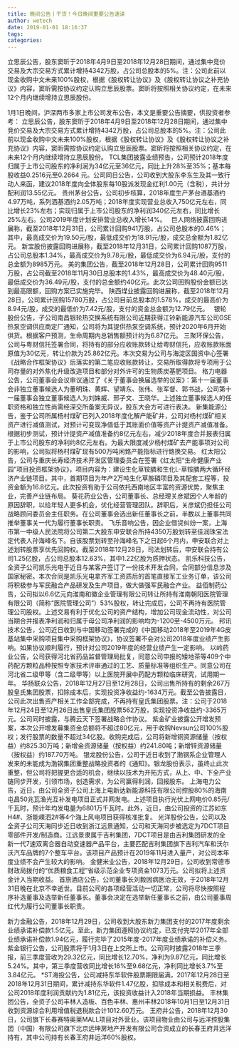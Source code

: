 ```yaml
---
title: 晚间公告丨干货！今日晚间重要公告速读
author: wetech
date: 2019-01-01 18:16:37
tags: 
categories: 
---
```

立思辰公告，股东窦昕于2018年4月9日至2018年12月28日期间，通过集中竞价交易及大宗交易方式累计增持4342万股，占公司总股本的5%。注：公司此前以现金收购中文未来100%股权，根据《股权转让协议》及《股权转让协议之补充协议》内容，窦昕需按协议约定认购立思辰股票。窦昕将按照相关协议约定，在未来12个月内继续增持立思辰股份。
<!-- more -->
1月1日晚间，沪深两市多家上市公司发布公告，本文是重要公告摘要，供投资者参考：
立思辰公告，股东窦昕于2018年4月9日至2018年12月28日期间，通过集中竞价交易及大宗交易方式累计增持4342万股，占公司总股本的5%。注：公司此前以现金收购中文未来100%股权，根据《股权转让协议》及《股权转让协议之补充协议》内容，窦昕需按协议约定认购立思辰股票。窦昕将按照相关协议约定，在未来12个月内继续增持立思辰股份。
TCL集团披露业绩预告，公司预计2018年度归属于上市公司股东的净利润为34亿元至36亿元，同比上升28%至35%；基本每股收益0.2516元至0.2664 元。公司同日公告，公司收到大股东李东生及其一致行动人来函，建议2018年度向全体股东每10股派发现金红利1.00元（含税），共计分配利润13.55亿元。
贵州茅台公告，公司初步核算，2018年度生产茅台酒基酒约4.97万吨，系列酒基酒约2.05万吨；2018年度实现营业总收入750亿元左右，同比增长23%左右；实现归属于上市公司股东的净利润340亿元左右，同比增长25%左右。公司2019年度计划安排营业总收入增长14%。
 
巨人网络披露回购进展称，截至2018年12月31日，公司累计回购941万股，占公司总股本的0.46%；其中，最高成交价为19.50元/股，最低成交价为18.91元/股，成交总金额为1.82亿元。
新宝股份披露回购进展称，截至2018年12月31日，公司累计回购1087万股，占公司总股本1.34%，最高成交价为9.78元/股，最低成交价为6.94元/股，支付的总金额为8985万元。
美的集团公告，截至2018年12月28日，公司累计回购9511万股，占公司截至2018年11月30日总股本的1.43%，最高成交价为48.40元/股，最低成交价为36.49元/股，支付的总金额约40亿元。此次公司回购股份金额已达到最高限额，回购方案已实施完毕。
陕西煤业披露回购进展称，截至2018年12月28日，公司累计回购15780万股，占公司目前总股本的1.578%，成交的最高价为8.94元/股，成交的最低价为7.42元/股，支付的资金总金额为12.79亿元。
 
银轮股份公告，子公司南昌银轮热交换系统有限公司近期获得江铃新能源汽车公司GSE热泵空调供应商定厂通知，公司将为其提供热泵空调系统，预计2020年6月开始供货。根据客户预测，生命周期内总销售额预计约为6.87亿元。
三聚环保公告，公司与粤财信托签署合同，将持有的部分应收账款转让给粤财信托，应收账款账面原值为30亿元，转让价款为25.862亿元。本次交易为公司与海淀区国资中心签署《战略合作框架协议》后落实的第二笔应收账款转让，交易所取得款将专项用于公司存量的对外焦化升级改造项目和部分对外许可的生物质炭基肥项目。
格力电器公告，公司董事会会议审议通过了《关于董事会换届选举的议案》：第十一届董事会非独立董事候选人为董明珠、黄辉、望靖东、张伟、张军督、郭书战，公司第十一届董事会独立董事候选人为刘姝威、邢子文、王晓华。上述独立董事候选人的任职资格和独立性尚需经深交所备案无异议，股东大会方可进行表决。
新集能源公告，鉴于公司所属杨村煤矿已列入2018年度化解产能矿井，公司对杨村煤矿相关资产进行减值测试，对预计可变现净值低于其账面价值等资产计提资产减值准备。根据初步测试，预计计提资产减值准备约8亿元左右，减少2018年度合并报表归属于上市公司股东的净利约8亿元左右。为最大限度减少杨村煤矿去产能事项对公司的影响，公司拟将杨村煤矿现有500万吨闲臵产能指标进行臵换交易。
红太阳公告，公司与重庆长寿经济技术开发区管理委员会在签署《红太阳“生命健康产业园”项目投资框架协议》，项目内容为：建设生化草铵膦和生化L-草铵膦两大循环经济产业链项目。其中，首期项目为年产2万吨生化草胺磷项目及其配套工程等，投资金额为16.8亿元。此次投资有助于公司依托西南地区丰富的资源优势，聚焦主业，完善产业链布局。
葵花药业公告，公司董事长、总经理关彦斌因个人年龄的原因辞职，以给年轻人更多机会，优化经营管理团队。辞职后，关彦斌仍担任公司战略顾问委员会主任职务。在公司董事会选出新任董事长之前，半数以上董事共同推举董事关一代为履行董事长职责。
飞乐音响公告，因企业借贷纠纷一案，上海市第一中级人民法院将公司第二大股东申安联合所持4350万股划转至佳润珠宝法定代表人孙海峰名下。自该股票划转至孙海峰名下之日起6个月内，申安联合对上述划转股票享优先回购权。截至2018年12月28日，司法划转后，申安联合持有公司1.25亿股，占公司总股本12.63%，其中1.22亿股为质押状态。
凯乐科技公告，全资子公司凯乐光电于近日与某客户签订了一份技术开发合同，合同部分信息涉及国家秘密。本次合同是凯乐光电拿齐军工资质后的首笔直接军工业务订单，该公司将积极参与军民融合产品研发及生产项目，做大做强军民融合产业。
益佰制药公告，公司拟以6.6亿元向淮南和徽企业管理有限公司转让所持有淮南朝阳医院管理有限公司（简称“医院管理公司”）53%股权，转让完成后，公司不再持有医院管理公司股权。上述交易有利于优化公司的资产结构，增加公司现金流动性，对公司当期合并报表净利润和归属于母公司净利润的影响均为-1200至-4500万元。
邦讯技术公告，公司近日收到与中国移动签署完成的《中国移动2018年至2019年4G皮基站集中采购项目集中采购框架协议》，协议签署不会对公司2018年度业绩产生影响。如果协议顺利履行，预计对公司2019年度的经营业绩产生一定影响。
以岭药业公告，公司获得河北省药品监督管理局批复，同意公司申报的矮地茶等409个中药配方颗粒品种按照专家技术评审通过的工艺、质量标准等组织生产。同意公司在河北省二级甲等（含二级甲等）以上医院开展中药配方颗粒临床研究，试用期一年。
华扬联众公告，2018年12月27日至12月28日，公司出售所持有的剩余267万股皇氏集团股票，扣除成本后，实现投资净收益约-1634万元。截至公告披露日，公司此次出售资产相关工作全部完成，不再持有皇氏集团股票。注：公司于2018年12月24日至12月26日出售皇氏集团股票562万股，实现投资净收益约-3365万元。公司同时披露，与腾云天下签署战略合作协议。
紫金矿业披露公开增发预案，本次公开增发募集资金总额将不超过80亿元，用于收购Nevsun公司100%股权；发行股票的数量不超过34亿股。收购完成后，公司将新增铜资源储量（按权益）约825.30万吨；新增金资源储量（按权益）约241.80吨；新增锌资源储量（按权益）约187.70万吨。
银龙股份公告，公司于近日收到了渤钢系企业管理人发来的未能成为渤钢集团重整战略投资者的《通知》。银龙股份表示，虽终止此次重整，但公司将把握更合适的机会，继续以技术为开拓方式，从上、中、下全产业链同步开发，引领市场，创造需求，为公司赢得利润，回报股东。
上海电力公告，近日，由公司全资子公司上海上电新达新能源科技有限公司控股80%的海南屯昌50兆瓦渔光互补发电项目正式并网发电。上述项目执行光伏上网电价0.85元/千瓦时，预计年均发电量为6801万千瓦时。此外，近日，由公司投资的江苏如东H4#、浙能嵊泗2#等4个海上风电项目获得核准批复。
光洋股份公告，公司以及全资子公司天海同步近日收到浙江远景通知，公司和天海同步被选定为7DCT项目零部件开发/制造商。江远景隶属于吉利集团，7DCT项目是由吉利集团研发的全新一代7速双离合器自动变速器产品平台，主要匹配吉利集团旗下吉利汽车和沃尔沃汽车品牌的7个整车平台。该项目产品预计在2019年11月进入量产，对公司本年度业绩不会产生较大的影响。
金健米业公告，2018年12月29日，公司收到常德市财政局拨付的“优质粮食工程”省级示范企业专项资金1073万元。公司拟将上述资金计入当期收益。
首旅酒店公告，公司董事长刘毅因病医治无效，于2018年12月31日晚在北京不幸逝世。目前公司的各项经营活动一切正常，公司将尽快按照程序补选董事及选举新任董事长。董事会决定在选举新任董事长之前，由公司董事周红代为履行公司董事长职责。

新力金融公告，2018年12月29日，公司收到大股东新力集团支付的2017年度剩余业绩承诺补偿款1.5亿元。至此，新力集团遵照协议约定，已支付完毕2017年全部业绩承诺补偿款1.94亿元，履行完毕了2015年度-2017年度业绩承诺的补偿义务。
紫金银行公告，公司股票将于1月3日在上交所上市。公司同时披露2018年三季报，前三季度营收为29.32亿元，同比增长12.70%，净利为9.87亿元，同比增长5.24%。其中，第三季度营收同比增长16%至9.68亿元，净利同比增长3.7%至3.84亿元。
*ST海投公告，公司减持东华软件股票期限届满，2017年12月28日至2018年12月31日期间，累计减持东华软件1.47亿股，扣除成本和相关税费后，对公司2018年度利润贡献约为1.81亿元，该投资收益计入2018年当期损益。
丰林集团公告，全资子公司丰林人造板、百色丰林、惠州丰林2018年10月1日至12月31日收到资源综合利用增值税退税款合计1012.60万元。
王府井公告，2018年12月30日，公司旗下长春赛特奥莱MALL项目对外营业。该项目物业由公司与远洋控股集团（中国）有限公司旗下北京远坤房地产开发有限公司合资成立的长春王府井远洋持有，其中公司持有长春王府井远洋60%股权。
 
 
 
